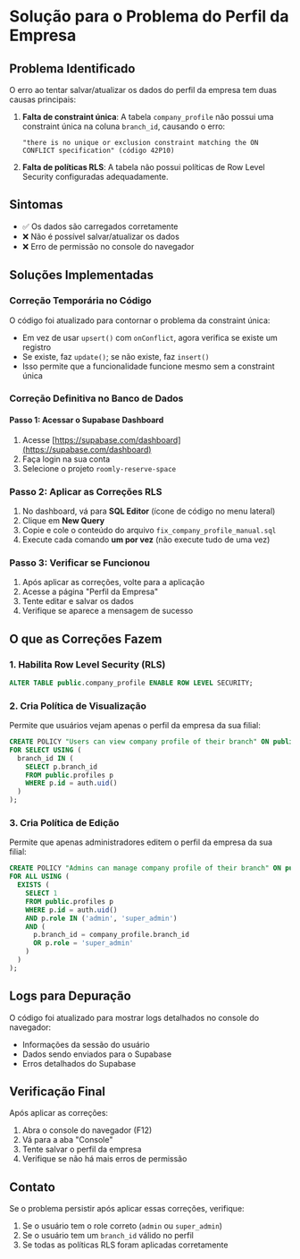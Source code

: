 # Solução para o Problema do Perfil da Empresa

## Problema Identificado
O erro ao tentar salvar/atualizar os dados do perfil da empresa tem duas causas principais:

1. **Falta de constraint única**: A tabela `company_profile` não possui uma constraint única na coluna `branch_id`, causando o erro:
   ```
   "there is no unique or exclusion constraint matching the ON CONFLICT specification" (código 42P10)
   ```

2. **Falta de políticas RLS**: A tabela não possui políticas de Row Level Security configuradas adequadamente.

## Sintomas
- ✅ Os dados são carregados corretamente
- ❌ Não é possível salvar/atualizar os dados
- ❌ Erro de permissão no console do navegador

## Soluções Implementadas

### Correção Temporária no Código
O código foi atualizado para contornar o problema da constraint única:
- Em vez de usar `upsert()` com `onConflict`, agora verifica se existe um registro
- Se existe, faz `update()`; se não existe, faz `insert()`
- Isso permite que a funcionalidade funcione mesmo sem a constraint única

### Correção Definitiva no Banco de Dados

#### Passo 1: Acessar o Supabase Dashboard
1. Acesse [https://supabase.com/dashboard](https://supabase.com/dashboard)
2. Faça login na sua conta
3. Selecione o projeto `roomly-reserve-space`

### Passo 2: Aplicar as Correções RLS
1. No dashboard, vá para **SQL Editor** (ícone de código no menu lateral)
2. Clique em **New Query**
3. Copie e cole o conteúdo do arquivo `fix_company_profile_manual.sql`
4. Execute cada comando **um por vez** (não execute tudo de uma vez)

### Passo 3: Verificar se Funcionou
1. Após aplicar as correções, volte para a aplicação
2. Acesse a página "Perfil da Empresa"
3. Tente editar e salvar os dados
4. Verifique se aparece a mensagem de sucesso

## O que as Correções Fazem

### 1. Habilita Row Level Security (RLS)
```sql
ALTER TABLE public.company_profile ENABLE ROW LEVEL SECURITY;
```

### 2. Cria Política de Visualização
Permite que usuários vejam apenas o perfil da empresa da sua filial:
```sql
CREATE POLICY "Users can view company profile of their branch" ON public.company_profile
FOR SELECT USING (
  branch_id IN (
    SELECT p.branch_id 
    FROM public.profiles p 
    WHERE p.id = auth.uid()
  )
);
```

### 3. Cria Política de Edição
Permite que apenas administradores editem o perfil da empresa da sua filial:
```sql
CREATE POLICY "Admins can manage company profile of their branch" ON public.company_profile
FOR ALL USING (
  EXISTS (
    SELECT 1 
    FROM public.profiles p 
    WHERE p.id = auth.uid() 
    AND p.role IN ('admin', 'super_admin')
    AND (
      p.branch_id = company_profile.branch_id 
      OR p.role = 'super_admin'
    )
  )
);
```

## Logs para Depuração
O código foi atualizado para mostrar logs detalhados no console do navegador:
- Informações da sessão do usuário
- Dados sendo enviados para o Supabase
- Erros detalhados do Supabase

## Verificação Final
Após aplicar as correções:
1. Abra o console do navegador (F12)
2. Vá para a aba "Console"
3. Tente salvar o perfil da empresa
4. Verifique se não há mais erros de permissão

## Contato
Se o problema persistir após aplicar essas correções, verifique:
1. Se o usuário tem o role correto (`admin` ou `super_admin`)
2. Se o usuário tem um `branch_id` válido no perfil
3. Se todas as políticas RLS foram aplicadas corretamente